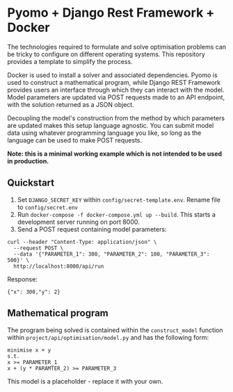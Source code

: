 # Pyomo + Django Rest Framework + Docker
The technologies required to formulate and solve optimisation problems can be tricky to configure on different operating systems. This repository provides a template to simplify the process.

Docker is used to install a solver and associated dependencies. Pyomo is used to construct a mathematical program, while Django REST Framework provides users an interface through which they can interact with the model. Model parameters are updated via POST requests made to an API endpoint, with the solution returned as a JSON object. 

Decoupling the model's construction from the method by which parameters are updated makes this setup language agnostic. You can submit model data using whatever programming language you like, so long as the language can be used to make POST requests.

**Note: this is a minimal working example which is not intended to be used in production.**

## Quickstart
1. Set `DJANGO_SECRET_KEY` within `config/secret-template.env`. Rename file to `config/secret.env`
2. Run `docker-compose -f docker-compose.yml up --build`. This starts a development server running on port 8000. 
3. Send a POST request containing model parameters:

```
curl --header "Content-Type: application/json" \
  --request POST \
  --data '{"PARAMETER_1": 300, "PARAMETER_2": 100, "PARAMETER_3": 500}' \
  http://localhost:8000/api/run
```

Response:

```
{"x": 300,"y": 2}
```

## Mathematical program
The program being solved is contained within the `construct_model` function within `project/api/optimisation/model.py` and has the following form:

```
minimise x + y
s.t.
x >= PARAMETER_1
x + (y * PARAMTER_2) >= PARAMETER_3
```

This model is a placeholder - replace it with your own.